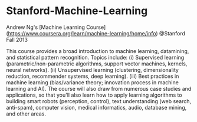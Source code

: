 # Stanford-Machine-Learning
Andrew Ng's [Machine Learning Course] (https://www.coursera.org/learn/machine-learning/home/info) @Stanford Fall 2013

This course provides a broad introduction to machine learning, datamining, and statistical pattern recognition. Topics include: (i) Supervised learning (parametric/non-parametric algorithms, support vector machines, kernels, neural networks). (ii) Unsupervised learning (clustering, dimensionality reduction, recommender systems, deep learning). (iii) Best practices in machine learning (bias/variance theory; innovation process in machine learning and AI). The course will also draw from numerous case studies and applications, so that you'll also learn how to apply learning algorithms to building smart robots (perception, control), text understanding (web search, anti-spam), computer vision, medical informatics, audio, database mining, and other areas.

